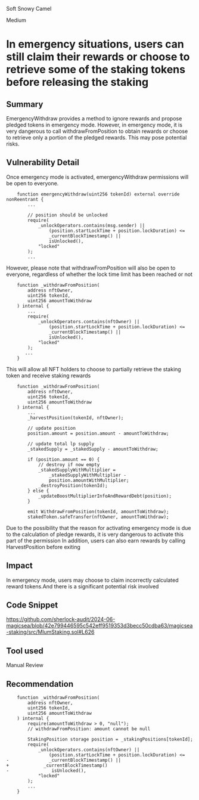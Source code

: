 Soft Snowy Camel

Medium

# In emergency situations, users can still claim their rewards or choose to retrieve some of the staking tokens before releasing the staking

## Summary
EmergencyWithdraw provides a method to ignore rewards and propose pledged tokens in emergency mode.
However, in emergency mode, it is very dangerous to call withdrawFromPosition to obtain rewards or choose to retrieve only a portion of the pledged rewards. This may pose potential risks.
## Vulnerability Detail
Once emergency mode is activated, emergencyWithdraw permissions will be open to everyone.
```solidity
    function emergencyWithdraw(uint256 tokenId) external override nonReentrant {
        ...

        // position should be unlocked
        require(
            _unlockOperators.contains(msg.sender) ||
                (position.startLockTime + position.lockDuration) <=
                _currentBlockTimestamp() ||
                isUnlocked(),
            "locked"
        );
        ...
```
However, please note that withdrawFromPosition will also be open to everyone, regardless of whether the lock time limit has been reached or not
```solidity
    function _withdrawFromPosition(
        address nftOwner,
        uint256 tokenId,
        uint256 amountToWithdraw
    ) internal {
        ...
        require(
            _unlockOperators.contains(nftOwner) ||
                (position.startLockTime + position.lockDuration) <=
                _currentBlockTimestamp() ||
                isUnlocked(),
            "locked"
        );
       ...
    }
```
This will allow all NFT holders to choose to partially retrieve the staking token and receive staking rewards
```solidity
    function _withdrawFromPosition(
        address nftOwner,
        uint256 tokenId,
        uint256 amountToWithdraw
    ) internal { 
        ...
        _harvestPosition(tokenId, nftOwner);

        // update position
        position.amount = position.amount - amountToWithdraw;

        // update total lp supply
        _stakedSupply = _stakedSupply - amountToWithdraw;

        if (position.amount == 0) {
            // destroy if now empty
            _stakedSupplyWithMultiplier =
                _stakedSupplyWithMultiplier -
                position.amountWithMultiplier;
            _destroyPosition(tokenId);
        } else {
            _updateBoostMultiplierInfoAndRewardDebt(position);
        }

        emit WithdrawFromPosition(tokenId, amountToWithdraw);
        stakedToken.safeTransfer(nftOwner, amountToWithdraw);
```
Due to the possibility that the reason for activating emergency mode is due to the calculation of pledge rewards, it is very dangerous to activate this part of the permission
In addition, users can also earn rewards by calling HarvestPosition before exiting
## Impact
In emergency mode, users may choose to claim incorrectly calculated reward tokens.And there is a significant potential risk involved
## Code Snippet
https://github.com/sherlock-audit/2024-06-magicsea/blob/42e799446595c542eff9519353d3becc50cdba63/magicsea-staking/src/MlumStaking.sol#L626
## Tool used

Manual Review

## Recommendation
```solidity
    function _withdrawFromPosition(
        address nftOwner,
        uint256 tokenId,
        uint256 amountToWithdraw
    ) internal {
        require(amountToWithdraw > 0, "null");
        // withdrawFromPosition: amount cannot be null

        StakingPosition storage position = _stakingPositions[tokenId];
        require(
            _unlockOperators.contains(nftOwner) ||
                (position.startLockTime + position.lockDuration) <=
-               _currentBlockTimestamp() ||
+             _currentBlockTimestamp()
-                isUnlocked(),
            "locked"
        );
        ...
    }
```